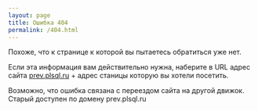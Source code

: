 ```yaml
---
layout: page
title: Ошибка 404
permalink: /404.html
---
```


Похоже, что к странице к которой вы пытаетесь обратиться уже нет.

Если эта информация вам действительно нужна, наберите в URL адрес сайта <a href="http://prev.plsql.ru">prev.plsql.ru</a> + адрес станицы которую вы хотели посетить.

Возможно, что ошибка связана с переездом сайта на другой движок. Старый доступен по домену prev.plsql.ru
